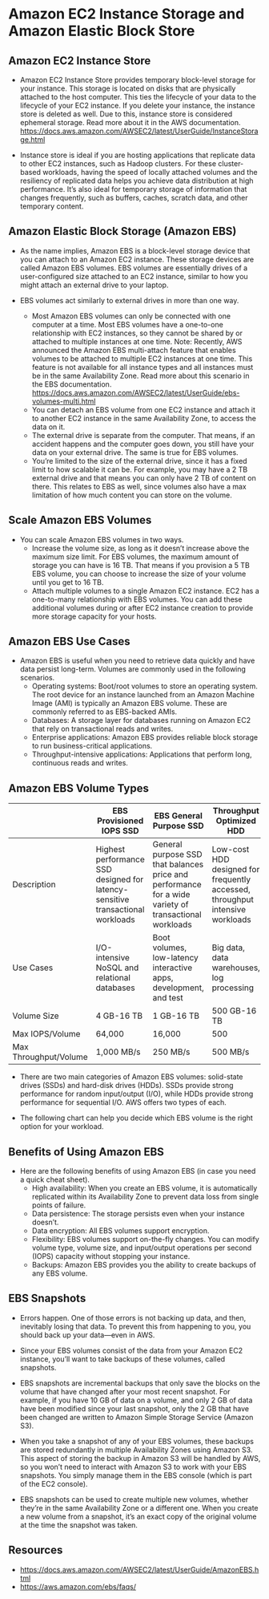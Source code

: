 # Amazon EC2 Instance Storage and Amazon Elastic Block Store

## Amazon EC2 Instance Store 

- Amazon EC2 Instance Store provides temporary block-level storage for your instance. This storage is located on disks that are physically attached to the host computer. This ties the lifecycle of your data to the lifecycle of your EC2 instance. If you delete your instance, the instance store is deleted as well. Due to this, instance store is considered ephemeral storage. Read more about it in the AWS documentation. https://docs.aws.amazon.com/AWSEC2/latest/UserGuide/InstanceStorage.html

- Instance store is ideal if you are hosting applications that replicate data to other EC2 instances, such as Hadoop clusters. For these cluster-based workloads, having the speed of locally attached volumes and the resiliency of replicated data helps you achieve data distribution at high performance. It’s also ideal for temporary storage of information that changes frequently, such as buffers, caches, scratch data, and other temporary content.

## Amazon Elastic Block Storage (Amazon EBS) 

- As the name implies, Amazon EBS is a block-level storage device that you can attach to an Amazon EC2 instance. These storage devices are called Amazon EBS volumes. EBS volumes are essentially drives of a user-configured size attached to an EC2 instance, similar to how you might attach an external drive to your laptop. 

- EBS volumes act similarly to external drives in more than one way.
    - Most Amazon EBS volumes can only be connected with one computer at a time. Most EBS volumes have a one-to-one relationship with EC2 instances, so they cannot be shared by or attached to multiple instances at one time. Note: Recently, AWS announced the Amazon EBS multi-attach feature that enables volumes to be attached to multiple EC2 instances at one time. This feature is not available for all instance types and all instances must be in the same Availability Zone. Read more about this scenario in the EBS documentation. https://docs.aws.amazon.com/AWSEC2/latest/UserGuide/ebs-volumes-multi.html
    - You can detach an EBS volume from one EC2 instance and attach it to another EC2 instance in the same Availability Zone, to access the data on it.
    - The external drive is separate from the computer. That means, if an accident happens and the computer goes down, you still have your data on your external drive. The same is true for EBS volumes.
    - You’re limited to the size of the external drive, since it has a fixed limit to how scalable it can be. For example, you may have a 2 TB external drive and that means you can only have 2 TB of content on there. This relates to EBS as well, since volumes also have a max limitation of how much content you can store on the volume.

## Scale Amazon EBS Volumes

- You can scale Amazon EBS volumes in two ways. 
    - Increase the volume size, as long as it doesn’t increase above the maximum size limit. For EBS volumes, the maximum amount of storage you can have is 16 TB. That means if you provision a 5 TB EBS volume, you can choose to increase the size of your volume until you get to 16 TB.
    - Attach multiple volumes to a single Amazon EC2 instance. EC2 has a one-to-many relationship with EBS volumes. You can add these additional volumes during or after EC2 instance creation to provide more storage capacity for your hosts.

## Amazon EBS Use Cases

- Amazon EBS is useful when you need to retrieve data quickly and have data persist long-term. Volumes are commonly used in the following scenarios. 
    - Operating systems: Boot/root volumes to store an operating system. The root device for an instance launched from an Amazon Machine Image (AMI) is typically an Amazon EBS volume. These are commonly referred to as EBS-backed AMIs. 
    - Databases: A storage layer for databases running on Amazon EC2 that rely on transactional reads and writes.
    - Enterprise applications: Amazon EBS provides reliable block storage to run business-critical applications.
    - Throughput-intensive applications: Applications that perform long, continuous reads and writes.

## Amazon EBS Volume Types

|  | EBS Provisioned IOPS SSD | EBS General Purpose SSD | Throughput Optimized HDD | Cold HDD |
| - | ----------------------- | ----------------------- | ------------------------ | -------- |
| Description | Highest performance SSD designed for latency-sensitive transactional workloads | General purpose SSD that balances price and performance for a wide variety of transactional workloads | Low-cost HDD designed for frequently accessed, throughput intensive workloads | Lowest cost HDD designed for less frequently accessed workloads |
| Use Cases | I/O-intensive NoSQL and relational databases | Boot volumes, low-latency interactive apps, development, and test | Big data, data warehouses, log processing | Colder data requiring fewer scans per day |
| Volume Size | 4 GB-16 TB | 1 GB-16 TB | 500 GB-16 TB | 500 GB-16 TB |
| Max IOPS/Volume | 64,000 | 16,000 | 500 | 250 |
| Max Throughput/Volume | 1,000 MB/s | 250 MB/s | 500 MB/s | 250 MB/s |

- There are two main categories of Amazon EBS volumes: solid-state drives (SSDs) and hard-disk drives (HDDs). SSDs provide strong performance for random input/output (I/O), while HDDs provide strong performance for sequential I/O. AWS offers two types of each.

- The following chart can help you decide which EBS volume is the right option for your workload.

## Benefits of Using Amazon EBS

- Here are the following benefits of using Amazon EBS (in case you need a quick cheat sheet).
    - High availability: When you create an EBS volume, it is automatically replicated within its Availability Zone to prevent data loss from single points of failure.
    - Data persistence: The storage persists even when your instance doesn’t.
    - Data encryption: All EBS volumes support encryption.
    - Flexibility: EBS volumes support on-the-fly changes. You can modify volume type, volume size, and input/output operations per second (IOPS) capacity without stopping your instance.
    - Backups: Amazon EBS provides you the ability to create backups of any EBS volume.

## EBS Snapshots

- Errors happen. One of those errors is not backing up data, and then, inevitably losing that data. To prevent this from happening to you, you should back up your data—even in AWS.

- Since your EBS volumes consist of the data from your Amazon EC2 instance, you’ll want to take backups of these volumes, called snapshots.

- EBS snapshots are incremental backups that only save the blocks on the volume that have changed after your most recent snapshot. For example, if you have 10 GB of data on a volume, and only 2 GB of data have been modified since your last snapshot, only the 2 GB that have been changed are written to Amazon Simple Storage Service (Amazon S3).

- When you take a snapshot of any of your EBS volumes, these backups are stored redundantly in multiple Availability Zones using Amazon S3. This aspect of storing the backup in Amazon S3 will be handled by AWS, so you won’t need to interact with Amazon S3 to work with your EBS snapshots. You simply manage them in the EBS console (which is part of the EC2 console).

- EBS snapshots can be used to create multiple new volumes, whether they’re in the same Availability Zone or a different one. When you create a new volume from a snapshot, it’s an exact copy of the original volume at the time the snapshot was taken.

## Resources

- https://docs.aws.amazon.com/AWSEC2/latest/UserGuide/AmazonEBS.html
- https://aws.amazon.com/ebs/faqs/